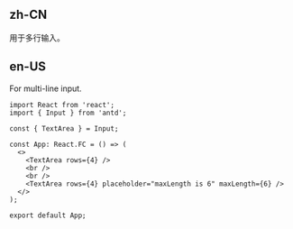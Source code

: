 ## zh-CN

用于多行输入。

## en-US

For multi-line input.
```tsx
import React from 'react';
import { Input } from 'antd';

const { TextArea } = Input;

const App: React.FC = () => (
  <>
    <TextArea rows={4} />
    <br />
    <br />
    <TextArea rows={4} placeholder="maxLength is 6" maxLength={6} />
  </>
);

export default App;
```
